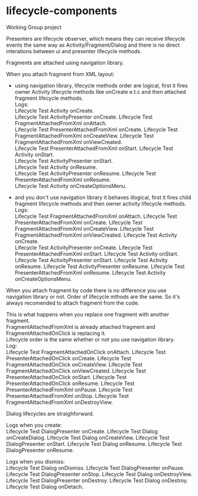 # lifecycle-components
Working Group project

Presenters are lifecycle observer, which means they can receive lifecycle events the same way as Activity/Fragment/Dialog and
there is no direct interations between ui and presenter lifecycle methods.   

Fragments are attached using navigation library.  

When you attach fragment from XML layout:  
 
 * using navigation library, lifecycle methods order are logical, first it fires owner 
 Activity lifecycle methods like onCreate e.t.c and then attached fragment lifecycle methods.  
 Logs:  
  Lifecycle Test Activity onCreate.   
  Lifecycle Test ActivityPresenter onCreate. 
  Lifecycle Test FragmentAttachedFromXml onAttach.      
  Lifecycle Test PresenterAttachedFromXml onCreate. 
  Lifecycle Test FragmentAttachedFromXml onCreateView. 
  Lifecycle Test FragmentAttachedFromXml onViewCreated.  
  Lifecycle Test PresenterAttachedFromXml onStart. 
  Lifecycle Test Activity onStart.  
  Lifecycle Test ActivityPresenter onStart.   
  Lifecycle Test Activity onResume.  
  Lifecycle Test ActivityPresenter onResume. 
  Lifecycle Test PresenterAttachedFromXml onResume.  
  Lifecycle Test Activity onCreateOptionsMenu.  
 
 * and you don't use navigation library it behaves illogical, first it fires child 
 fragment lifecycle methods and then owner activity lifecycle methods.  
 Logs:  
    Lifecycle Test FragmentAttachedFromXml onAttach. 
    Lifecycle Test PresenterAttachedFromXml onCreate. 
    Lifecycle Test FragmentAttachedFromXml onCreateView. 
    Lifecycle Test FragmentAttachedFromXml onViewCreated. 
    Lifecycle Test Activity onCreate.  
    Lifecycle Test ActivityPresenter onCreate. 
    Lifecycle Test PresenterAttachedFromXml onStart. 
    Lifecycle Test Activity onStart. 
    Lifecycle Test ActivityPresenter onStart. 
    Lifecycle Test Activity onResume. 
    Lifecycle Test ActivityPresenter onResume. 
    Lifecycle Test PresenterAttachedFromXml onResume. 
    Lifecycle Test Activity onCreateOptionsMenu. 

When you attach fragment by code there is no difference you use navigation library or not. 
Order of lifecycle mthods are the same. So it's always recomended to attach fragment from the code.

This is what happens when you replace one fragment with another fragment.  
FragmentAttachedFromXml is already attached fragment and FragmentAttachedOnClick is replacing it.   
Lifecycle order is the same whether or not you use navigation library.   
  Log:  
    Lifecycle Test FragmentAttachedOnClick onAttach. 
    Lifecycle Test PresenterAttachedOnClick onCreate. 
    Lifecycle Test FragmentAttachedOnClick onCreateView. 
    Lifecycle Test FragmentAttachedOnClick onViewCreated. 
    Lifecycle Test PresenterAttachedOnClick onStart. 
    Lifecycle Test PresenterAttachedOnClick onResume. 
    Lifecycle Test PresenterAttachedFromXml onPause. 
    Lifecycle Test PresenterAttachedFromXml onStop. 
    Lifecycle Test FragmentAttachedFromXml onDestroyView. 
    
Dialog lifecycles are straighforward.  

Logs when you create:  
  Lifecycle Test DialogPresenter onCreate. 
  Lifecycle Test Dialog onCreateDialog. 
  Lifecycle Test Dialog onCreateView. 
  Lifecycle Test DialogPresenter onStart. 
  Lifecycle Test Dialog onResume. 
  Lifecycle Test DialogPresenter onResume. 
  
Logs when you dismiss:  
  Lifecycle Test Dialog onDismiss. 
  Lifecycle Test DialogPresenter onPause. 
  Lifecycle Test DialogPresenter onStop. 
  Lifecycle Test Dialog onDestroyView. 
  Lifecycle Test DialogPresenter onDestroy. 
  Lifecycle Test Dialog onDestroy. 
  Lifecycle Test Dialog onDetach. 

 

